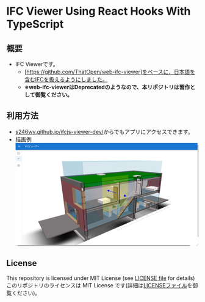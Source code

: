 # IFC Viewer Using React Hooks With TypeScript

## 概要

- IFC Viewerです。
    - [https://github.com/ThatOpen/web-ifc-viewer]をベースに、日本語を含むIFCを扱えるようにしました。
    - **※web-ifc-viewerはDeprecatedのようなので、本リポジトリは習作として御覧ください。**

## 利用方法
- [s246wv.github.io/ifcjs-viewer-dev/](https://s246wv.github.io/ifcjs-viewer-dev/)からでもアプリにアクセスできます。
- 描画例
![alt text](image.png)

## License
This repository is licensed under MIT License (see [LICENSE file](LICENSE) for details)
このリポジトリのライセンスは MIT License です(詳細は[LICENSEファイル](LICENSE)を御覧ください)。